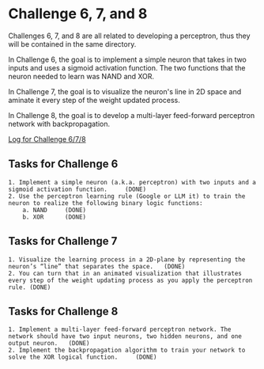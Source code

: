 # Challenge 6, 7, and 8

Challenges 6, 7, and 8 are all related to developing a perceptron, thus they will be contained in the same directory.

In Challenge 6, the goal is to implement a simple neuron that takes in two inputs and uses a sigmoid activation function. The two functions that the neuron needed to learn was NAND and XOR.

In Challenge 7, the goal is to visualize the neuron's line in 2D space and aminate it every step of the weight updated process.

In Challenge 8, the goal is to develop a multi-layer feed-forward perceptron network with backpropagation.

[Log for Challenge 6/7/8](https://docs.google.com/document/d/1fHLvWTa1VuwOcmNT2DHk5nrVDTTodrpD6BzS71KGAKU/edit?usp=sharing)

## Tasks for Challenge 6
    1. Implement a simple neuron (a.k.a. perceptron) with two inputs and a sigmoid activation function.     (DONE)
    2. Use the perceptron learning rule (Google or LLM it) to train the neuron to realize the following binary logic functions:
        a. NAND     (DONE)
        b. XOR      (DONE)

## Tasks for Challenge 7
    1. Visualize the learning process in a 2D-plane by representing the neuron’s “line” that separates the space.   (DONE)
    2. You can turn that in an animated visualization that illustrates every step of the weight updating process as you apply the perceptron rule. (DONE)


## Tasks for Challenge 8
    1. Implement a multi-layer feed-forward perceptron network. The network should have two input neurons, two hidden neurons, and one output neuron.   (DONE)
    2. Implement the backpropagation algorithm to train your network to solve the XOR logical function.     (DONE)

<!---
# Summary for Challenge 6/7/8

In this challenge, I was able to produce a working sigmoid neuron model in Python that can be instantiated for a single neuron, or with multiple layers of neurons. The two functions that were learned by the neurons was a NAND and a XOR function.

## Research

My knowledge in modeling neurons was still very to me. So prior to me going into the challenges right away, I first asked the LLM the following prompt:

    What is the sigmoid function that is used to model neurons?

![image](https://github.com/user-attachments/assets/89b14387-960c-4e53-aa42-5a26d7d9203c)

Based on the information provided, the sigmoid function has the following characteristics:

1. Any real-value input can be passed to the function.
2. Provides a value from 0 to 1, useful for binrary classification
3. Also, the function only contains 2 major computations: a division and a exponential computation.

From what I learned in class, neural networks are able to process any kind of input and produce an output from it. Since any real-value input can be passed to a sigmoid function, it fulfills this requirement. Also, the use of an output between 0 and 1 seems useful for the learning of gates since they provide an expected result that is either 1 or 0.

It is also good to look at the computations of the function which contain a division and exponential operation. This may be a heavy computation to perform on hardware, as it would require the use of a FPU to operate on these heavier operations.

With this basis in mind, I continued to Challenge 6

## C6: Single Sigmoid Neuron

## C7: Visualize Neuron's Line and Weights

## C8: Multi-layer Feed-Forward Neural Network
)
--->





